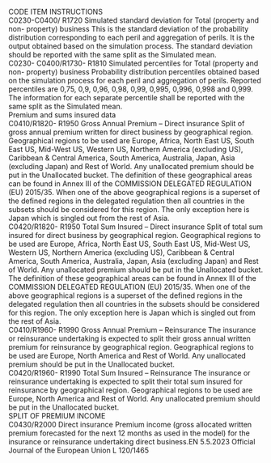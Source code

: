  
CODE  ITEM  INSTRUCTIONS  
C0230-C0400/ 
R1720  Simulated standard 
deviation for Total 
(property and non- 
property) business  This is the standard deviation of the probability distribution corresponding to each peril 
and aggregation of perils. It is the output obtained based on the simulation process. The 
standard deviation should be reported with the same split as the Simulated mean.  
C0230- 
C0400/R1730- 
R1810  Simulated percentiles for 
Total (property and non- 
property) business  Probability distribution percentiles obtained based on the simulation process for each 
peril and aggregation of perils. Reported percentiles are 0,75, 0,9, 0,96, 0,98, 0,99, 
0,995, 0,996, 0,998 and 0,999. The information for each separate percentile shall be 
reported with the same split as the Simulated mean.  
Premium and sums insured data  
C0410/R1820- 
R1950  Gross Annual Premium – 
Direct insurance  Split of gross annual premium written for direct business by geographical region. 
Geographical regions to be used are Europe, Africa, North East US, South East US, 
Mid-West US, Western US, Northern America (excluding US), Caribbean & Central 
America, South America, Australia, Japan, Asia (excluding Japan) and Rest of World. 
Any unallocated premium should be put in the Unallocated bucket. 
The definition of these geographical areas can be found in Annex III of the 
COMMISSION DELEGATED REGULATION (EU) 2015/35. When one of the above 
geographical regions is a superset of the defined regions in the delegated regulation 
then all countries in the subsets should be considered for this region. The only 
exception here is Japan which is singled out from the rest of Asia.  
C0420/R1820- 
R1950  Total Sum Insured – 
Direct insurance  Split of total sum insured for direct business by geographical region. Geographical 
regions to be used are Europe, Africa, North East US, South East US, Mid-West US, 
Western US, Northern America (excluding US), Caribbean & Central America, South 
America, Australia, Japan, Asia (excluding Japan) and Rest of World. Any unallocated 
premium should be put in the Unallocated bucket. 
The definition of these geographical areas can be found in Annex III of the 
COMMISSION DELEGATED REGULATION (EU) 2015/35. When one of the above 
geographical regions is a superset of the defined regions in the delegated regulation 
then all countries in the subsets should be considered for this region. The only 
exception here is Japan which is singled out from the rest of Asia.  
C0410/R1960- 
R1990  Gross Annual Premium – 
Reinsurance  The insurance or reinsurance undertaking is expected to split their gross annual written 
premium for reinsurance by geographical region. Geographical regions to be used are 
Europe, North America and Rest of World. Any unallocated premium should be put in 
the Unallocated bucket.  
C0420/R1960- 
R1990  Total Sum Insured – 
Reinsurance  The insurance or reinsurance undertaking is expected to split their total sum insured for 
reinsurance by geographical region. Geographical regions to be used are Europe, North 
America and Rest of World. Any unallocated premium should be put in the 
Unallocated bucket.  
SPLIT OF PREMIUM INCOME  
C0430/R2000  Direct insurance  Premium income (gross allocated written premium forecasted for the next 12 months 
as used in the model) for the insurance or reinsurance undertaking direct business.EN  5.5.2023 Official Journal of the European Union L 120/1465